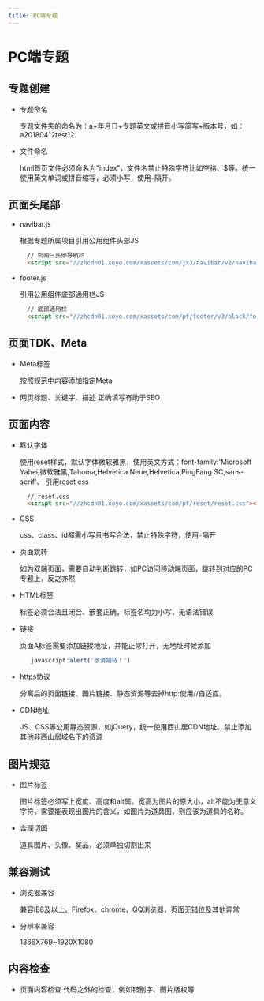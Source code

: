 ```yaml
---
title: PC端专题
---
```


# PC端专题
## 专题创建
* 专题命名

  专题文件夹的命名为：a+年月日+专题英文或拼音小写简写+版本号，如：a20180412test12
  
* 文件命名

  html首页文件必须命名为"index"，文件名禁止特殊字符比如空格、$等。统一使用英文单词或拼音缩写，必须小写，使用`-`隔开。
## 页面头尾部
* navibar.js
  
  根据专题所属项目引用公用组件头部JS
  ```html
    // 剑网三头部导航栏
    <script src="//zhcdn01.xoyo.com/xassets/com/jx3/navibar/v2/navibar.js"></script>
   ```
    
* footer.js
  
  引用公用组件底部通用栏JS
  ```html
    // 底部通用栏
    <script src="//zhcdn01.xoyo.com/xassets/com/pf/footer/v3/black/footer.js"></script>
   ```
## 页面TDK、Meta
* Meta标签

  按照规范中内容添加指定Meta
  
 * 网页标题、关键字、描述 正确填写有助于SEO
## 页面内容
* 默认字体

  使用reset样式，默认字体微软雅黑，使用英文方式：font-family:'Microsoft Yahei,微软雅黑,Tahoma,Helvetica Neue,Helvetica,PingFang SC,sans-serif'、
  引用reset css
  ```html
    // reset.css
    <script src="//zhcdn01.xoyo.com/xassets/com/pf/reset/reset.css"></script>
   ```
* CSS

  css、class、id都需小写且书写合法，禁止特殊字符，使用`-`隔开
* 页面跳转

  如为双端页面，需要自动判断跳转，如PC访问移动端页面，跳转到对应的PC专题上，反之亦然
* HTML标签

  标签必须合法且闭合、嵌套正确，标签名均为小写，无语法错误
* 链接
  
  页面A标签需要添加链接地址，并能正常打开，无地址时候添加
  ```javascript
     javascript:alert('敬请期待！')
   ```
* https协议

  分离后的页面链接、图片链接、静态资源等去掉http:使用//自适应。
* CDN地址

  JS、CSS等公用静态资源，如jQuery，统一使用西山居CDN地址。禁止添加其他非西山居域名下的资源
## 图片规范
* 图片标签

  图片标签必须写上宽度、高度和alt属。宽高为图片的原大小，alt不能为无意义字符，需要能表现出图片的含义，如图片为道具图，则应该为道具的名称。
* 合理切图

  道具图片、头像、奖品，必须单独切割出来
## 兼容测试
* 浏览器兼容

  兼容IE8及以上、Firefox、chrome，QQ浏览器，页面无错位及其他异常
* 分辨率兼容

  1366X769~1920X1080
## 内容检查
* 页面内容检查 代码之外的检查，例如错别字、图片版权等
